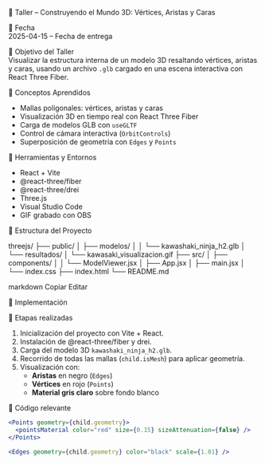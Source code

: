 🧪 Taller – Construyendo el Mundo 3D: Vértices, Aristas y Caras

📅 Fecha  
2025-04-15 – Fecha de entrega

🎯 Objetivo del Taller  
Visualizar la estructura interna de un modelo 3D resaltando vértices, aristas y caras, usando un archivo `.glb` cargado en una escena interactiva con React Three Fiber.

🧠 Conceptos Aprendidos  
- Mallas poligonales: vértices, aristas y caras  
- Visualización 3D en tiempo real con React Three Fiber  
- Carga de modelos GLB con `useGLTF`  
- Control de cámara interactiva (`OrbitControls`)  
- Superposición de geometría con `Edges` y `Points`

🔧 Herramientas y Entornos  
- React + Vite  
- @react-three/fiber  
- @react-three/drei  
- Three.js  
- Visual Studio Code  
- GIF grabado con OBS

📁 Estructura del Proyecto

threejs/
├── public/
│ ├── modelos/
│ │ └── kawashaki_ninja_h2.glb
│ └── resultados/
│ └── kawasaki_visualizacion.gif
├── src/
│ ├── components/
│ │ └── ModelViewer.jsx
│ ├── App.jsx
│ ├── main.jsx
│ └── index.css
├── index.html
└── README.md

markdown
Copiar
Editar

🧪 Implementación

🔹 Etapas realizadas  
1. Inicialización del proyecto con Vite + React.  
2. Instalación de @react-three/fiber y drei.  
3. Carga del modelo 3D `kawashaki_ninja_h2.glb`.  
4. Recorrido de todas las mallas (`child.isMesh`) para aplicar geometría.  
5. Visualización con:
   - **Aristas** en negro (`Edges`)  
   - **Vértices** en rojo (`Points`)  
   - **Material gris claro** sobre fondo blanco  

🔹 Código relevante

```jsx
<Points geometry={child.geometry}>
  <pointsMaterial color="red" size={0.15} sizeAttenuation={false} />
</Points>

<Edges geometry={child.geometry} color="black" scale={1.01} />